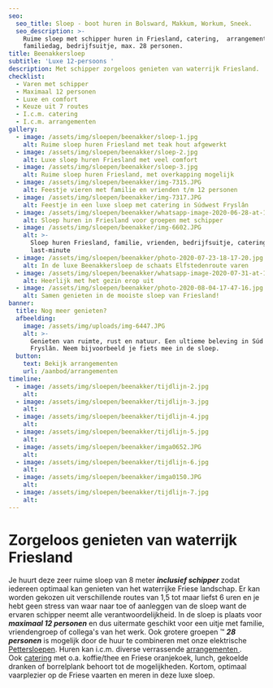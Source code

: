 ```yaml
---
seo:
  seo_title: Sloep - boot huren in Bolsward, Makkum, Workum, Sneek.
  seo_description: >-
    Ruime sloep met schipper huren in Friesland, catering,  arrangementen,
    familiedag, bedrijfsuitje, max. 28 personen.
title: Beenakkersloep
subtitle: 'Luxe 12-persoons '
description: Met schipper zorgeloos genieten van waterrijk Friesland.
checklist:
  - Varen met schipper
  - Maximaal 12 personen
  - Luxe en comfort
  - Keuze uit 7 routes
  - I.c.m. catering
  - I.c.m. arrangementen
gallery:
  - image: /assets/img/sloepen/beenakker/sloep-1.jpg
    alt: Ruime sloep huren Friesland met teak hout afgewerkt
  - image: /assets/img/sloepen/beenakker/sloep-2.jpg
    alt: Luxe sloep huren Friesland met veel comfort
  - image: /assets/img/sloepen/beenakker/sloep-3.jpg
    alt: Ruime sloep huren Friesland, met overkapping mogelijk
  - image: /assets/img/sloepen/beenakker/img-7315.JPG
    alt: Feestje vieren met familie en vrienden t/m 12 personen
  - image: /assets/img/sloepen/beenakker/img-7317.JPG
    alt: Feestje in een luxe sloep met catering in Súdwest Fryslân
  - image: /assets/img/sloepen/beenakker/whatsapp-image-2020-06-28-at-11-17-13.jpeg
    alt: Sloep huren in Friesland voor groepen met schipper
  - image: /assets/img/sloepen/beenakker/img-6602.JPG
    alt: >-
      Sloep huren Friesland, familie, vrienden, bedrijfsuitje, catering,
      last-minute
  - image: /assets/img/sloepen/beenakker/photo-2020-07-23-18-17-20.jpg
    alt: In de luxe Beenakkersloep de schaats Elfstedenroute varen
  - image: /assets/img/sloepen/beenakker/whatsapp-image-2020-07-31-at-19-04-33.jpeg
    alt: Heerlijk met het gezin erop uit
  - image: /assets/img/sloepen/beenakker/photo-2020-08-04-17-47-16.jpg
    alt: Samen genieten in de mooiste sloep van Friesland!
banner:
  title: Nog meer genieten?
  afbeelding:
    image: /assets/img/uploads/img-6447.JPG
    alt: >-
      Genieten van ruimte, rust en natuur. Een ultieme beleving in Súd West
      Fryslân. Neem bijvoorbeeld je fiets mee in de sloep.
  button:
    text: Bekijk arrangementen
    url: /aanbod/arrangementen
timeline:
  - image: /assets/img/sloepen/beenakker/tijdlijn-2.jpg
    alt:
  - image: /assets/img/sloepen/beenakker/tijdlijn-3.jpg
    alt:
  - image: /assets/img/sloepen/beenakker/tijdlijn-4.jpg
    alt:
  - image: /assets/img/sloepen/beenakker/tijdlijn-5.jpg
    alt:
  - image: /assets/img/sloepen/beenakker/imga0652.JPG
    alt:
  - image: /assets/img/sloepen/beenakker/tijdlijn-6.jpg
    alt:
  - image: /assets/img/sloepen/beenakker/imga0150.JPG
    alt:
  - image: /assets/img/sloepen/beenakker/tijdlijn-7.jpg
    alt:
---
```


# Zorgeloos genieten van waterrijk Friesland

Je huurt deze zeer ruime sloep van 8 meter ***inclusief schipper*** zodat iedereen optimaal kan genieten van het waterrijke Friese landschap. Er kan worden gekozen uit verschillende routes van 1,5 tot maar liefst 6 uren en je hebt geen stress van waar naar toe of aanleggen van de sloep want de ervaren schipper neemt alle verantwoordelijkheid. In de sloep is plaats voor ***maximaal 12 personen***&nbsp;en dus uitermate geschikt voor een uitje met familie, vriendengroep of collega's van het werk. Ook grotere groepen ™ ***28 personen*** is mogelijk door de huur te combineren met onze elektrische [Pettersloepen](https://sloepverhuurbolsward.nl/sloepen/petter/). Huren kan i.c.m. diverse verrassende [arrangementen&nbsp;](https://sloepverhuurbolsward.nl/aanbod/arrangementen). Ook&nbsp;[catering](https://sloepverhuurbolsward.nl/aanbod/catering)&nbsp;met o.a. koffie/thee en Friese oranjekoek, lunch, gekoelde dranken of borrelplank behoort tot de mogelijkheden. Kortom, optimaal vaarplezier op de Friese vaarten en meren in deze luxe sloep.
